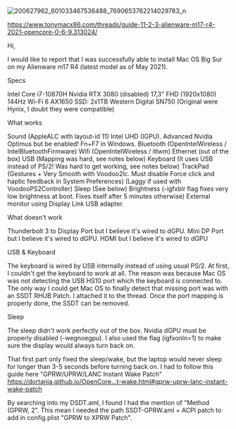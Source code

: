 ![200627962_601033467536488_7690653762214029783_n](https://user-images.githubusercontent.com/23656651/152617253-65163747-1a77-4290-a6ae-aad78a309005.jpeg)

https://www.tonymacx86.com/threads/guide-11-2-3-alienware-m17-r4-2021-opencore-0-6-9.313024/

Hi,

I would like to report that I was successfully able to install Mac OS Big Sur on my Alienware m17 R4 (latest model as of May 2021).

Specs

Intel Core i7-10870H
Nvidia RTX 3080 (disabled)
17,3" FHD (1920x1080) 144Hz
Wi-Fi 6 AX1650
SSD: 2x1TB Western Digital SN750 (Original were Hynix, I doubt they were compatible)

What works

Sound (AppleALC with layout-id 11)
Intel UHD (IGPU). Advanced Nvidia Optimus but be enabled! Fn+F7 in Windows.
Bluetooth (OpenIntelWireless / IntelBluetoothFirmware)
Wifi (OpenIntelWireless / itlwm)
Ethernet (out of the box)
USB (Mapping was hard, see notes below)
Keyboard (It uses USB instead of PS/2! Was hard to get working, see notes below)
TrackPad (Gestures + Very Smooth with Voodoo2lc. Must disable Force click and haptic feedback in System Preferences) (Laggy if used with VoodooPS2Controller)
Sleep (See below)
Brightness (-igfxblr flag fixes very low brightness at boot. Fixes itself after 5 minutes otherwise)
External monitor using Display Link USB adapter.

What doesn't work

Thunderbolt 3 to Display Port but I believe it's wired to dGPU.
Mini DP Port but I believe it's wired to dGPU.
HDMI but I believe it's wired to dGPU

USB & Keyboard

The keyboard is wired by USB internally instead of using usual PS/2. At first, I couldn't get the keyboard to work at all. The reason was because Mac OS was not detecting the USB HS10 port which the keyboard is connected to. The only way I could get Mac OS to finally detect that missing port was with an SSDT RHUB Patch. I attached it to the thread. Once the port mapping is properly done, the SSDT can be removed.

Sleep

The sleep didn't work perfectly out of the box. Nvidia dGPU must be properly disabled (-wegnoegpu). I also used the flag (igfxonln=1) to make sure the display would always turn back on.

That first part only fixed the sleep/wake, but the laptop would never sleep for longer than 3-5 seconds before turning back on. I had to follow this guide here "GPRW/UPRW/LANC Instant Wake Patch" https://dortania.github.io/OpenCore...t-wake.html#gprw-uprw-lanc-instant-wake-patch

By searching into my DSDT.aml, I found I had the mention of "Method (GPRW, 2". This mean I needed the path SSDT-GPRW.aml + ACPI patch to add in config.plist "GPRW to XPRW Patch".
